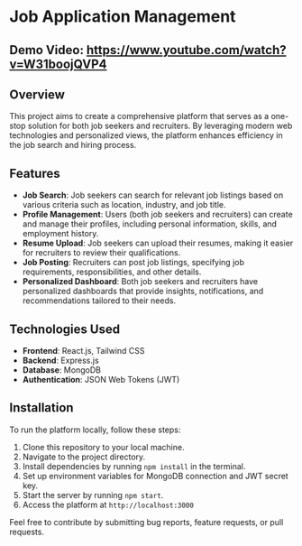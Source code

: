 # Job Application Management

## Demo Video: https://www.youtube.com/watch?v=W31boojQVP4

## Overview

This project aims to create a comprehensive platform that serves as a one-stop solution for both job seekers and recruiters. By leveraging modern web technologies and personalized views, the platform enhances efficiency in the job search and hiring process.

## Features

- **Job Search**: Job seekers can search for relevant job listings based on various criteria such as location, industry, and job title.
- **Profile Management**: Users (both job seekers and recruiters) can create and manage their profiles, including personal information, skills, and employment history.
- **Resume Upload**: Job seekers can upload their resumes, making it easier for recruiters to review their qualifications.
- **Job Posting**: Recruiters can post job listings, specifying job requirements, responsibilities, and other details.
- **Personalized Dashboard**: Both job seekers and recruiters have personalized dashboards that provide insights, notifications, and recommendations tailored to their needs.

## Technologies Used

- **Frontend**: React.js, Tailwind CSS
- **Backend**: Express.js
- **Database**: MongoDB
- **Authentication**: JSON Web Tokens (JWT)
## Installation

To run the platform locally, follow these steps:

1. Clone this repository to your local machine.
2. Navigate to the project directory.
3. Install dependencies by running `npm install` in the terminal.
4. Set up environment variables for MongoDB connection and JWT secret key.
5. Start the server by running `npm start`.
6. Access the platform at `http://localhost:3000`


Feel free to contribute by submitting bug reports, feature requests, or pull requests.
